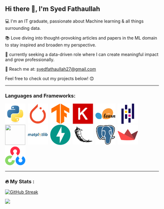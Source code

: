 ## Hi there 👋, I'm Syed Fathaullah

💻 I'm an IT graduate, passionate about Machine learning & all things surrounding data.

📚 Love diving into thought-provoking articles and papers in the ML domain to stay inspired and broaden my perspective.

🌱 currently seeking a data-driven role where I can create meaningful impact and grow professionally.

📩 Reach me at: syedfathaullah27@gmail.com


Feel free to check out my projects below! 😊

<!--
**Fatha27/Fatha27** is a ✨ _special_ ✨ repository because its `README.md` (this file) appears on your GitHub profile.

Here are some ideas to get you started:

- 🔭 I’m currently working on ...
- 🌱 I’m currently learning ...
- 👯 I’m looking to collaborate on ...
- 🤔 I’m looking for help with ...
- 💬 Ask me about ...
- 📫 How to reach me: ...
- 😄 Pronouns: ...
- ⚡ Fun fact: ...
-->
---
### Languages and Frameworks:
<div>
  <img src="https://github.com/devicons/devicon/blob/master/icons/python/python-original.svg" width="66" height="66"/>&nbsp;
  <img src= "https://github.com/devicons/devicon/blob/master/icons/pytorch/pytorch-original.svg" width="66" height="66" />&nbsp;
  <img src= "https://github.com/devicons/devicon/blob/master/icons/tensorflow/tensorflow-original.svg" width="66" height="66" />&nbsp;
  <img src= "https://github.com/devicons/devicon/blob/master/icons/keras/keras-original.svg" width="66" height="66" />&nbsp;
  <img src= "https://github.com/devicons/devicon/blob/master/icons/scikitlearn/scikitlearn-original.svg" width="66" height="66" />&nbsp;
  <img src= "https://github.com/devicons/devicon/blob/master/icons/pandas/pandas-original.svg" width="66" height="66" />&nbsp;
  <img src= "https://th.bing.com/th/id/OIP.w6-_xuquoKMB5fbIWydT-QAAAA?rs=1&pid=ImgDetMain" width="66" height="66" />&nbsp;
  <img src= "https://github.com/devicons/devicon/blob/master/icons/matplotlib/matplotlib-original-wordmark.svg" width="66" height="66" />&nbsp;
  <img src= "https://github.com/devicons/devicon/blob/master/icons/fastapi/fastapi-original.svg" width="66" height="66" />&nbsp;
  <img src= "https://github.com/devicons/devicon/blob/master/icons/flask/flask-original.svg" width="66" height="66" />&nbsp;
  <img src= "https://github.com/devicons/devicon/blob/master/icons/postgresql/postgresql-original.svg" width="66" height="66" />&nbsp;
  <img src= "https://github.com/devicons/devicon/blob/master/icons/streamlit/streamlit-original.svg" width="66" height="66" />&nbsp;
  <img src= "https://github.com/devicons/devicon/blob/master/icons/opencv/opencv-original.svg" width="66" height="66" />&nbsp;
</div>

---

### :fire: My Stats :
[![GitHub Streak](http://github-readme-streak-stats.herokuapp.com?user=Fatha27&theme=dark&background=000000&stroke=006400)](https://git.io/streak-stats)

[![](https://github-readme-stats.vercel.app/api/top-langs/?username=Fatha27&layout=compact&theme=vision-friendly-dark)](https://github.com/Fatha27/github-readme-stats)


